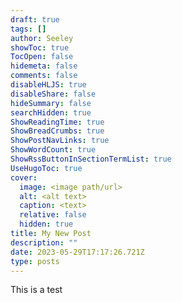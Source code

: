```yaml
---
draft: true
tags: []
author: Seeley
showToc: true
TocOpen: false
hidemeta: false
comments: false
disableHLJS: true
disableShare: false
hideSummary: false
searchHidden: true
ShowReadingTime: true
ShowBreadCrumbs: true
ShowPostNavLinks: true
ShowWordCount: true
ShowRssButtonInSectionTermList: true
UseHugoToc: true
cover:
  image: <image path/url>
  alt: <alt text>
  caption: <text>
  relative: false
  hidden: true
title: My New Post
description: ""
date: 2023-05-29T17:17:26.721Z
type: posts
---
```


This is a test